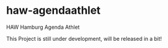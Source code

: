 # haw-agendaathlet
HAW Hamburg Agenda Athlet

This Project is still under development, will be released in a bit!

